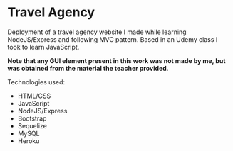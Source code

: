 # Travel Agency
Deployment of a travel agency website I made while learning NodeJS/Express and following MVC pattern. Based in an Udemy class I took to learn JavaScript. 

**Note that any GUI element present in this work was not made by me, but was obtained from the material the teacher provided**.

Technologies used:
- HTML/CSS
- JavaScript
- NodeJS/Express
- Bootstrap
- Sequelize
- MySQL
- Heroku
